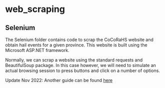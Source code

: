 # web_scraping

## Selenium
The Selenium folder contains code to scrap the CoCoRaHS website and obtain hail events for a given province.
This website is built using the Microsoft ASP.NET framework.

Normally, we can scrap a website using the standard requests and BeautifulSoup package. In this case however, we will need to simulate an actual browsing session to press buttons and click on a number of options.





Update Nov 2022:
Another guide can be found [here](https://www.lambdatest.com/blog/how-to-automate-filling-in-web-forms-with-python-using-selenium/)
